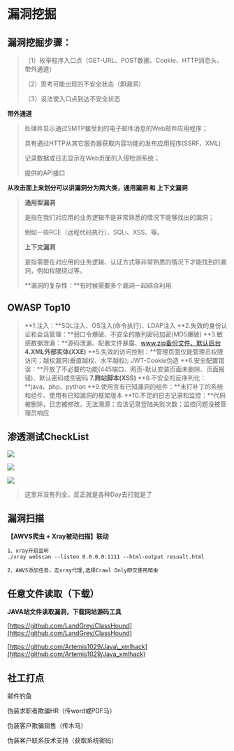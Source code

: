 # 漏洞挖掘

## 漏洞挖掘步骤： <a id="&#x6F0F;&#x6D1E;&#x6316;&#x6398;&#x6B65;&#x9AA4;&#xFF1A;"></a>

> （1）枚举程序入口点（GET-URL、POST数据、Cookie、HTTP消息头、带外通道）
>
> （2）思考可能出现的不安全状态（即漏洞）
>
> （3）设法使入口点到达不安全状态

**带外通道**

> 处理并显示通过SMTP接受到的电子邮件消息的Web邮件应用程序；
>
> 具有通过HTTP从其它服务器获取内容功能的发布应用程序\(SSRF、XML\)
>
> 记录数据或日志显示在Web页面的入侵检测系统；
>
> 提供的API接口

**从攻击面上来划分可以讲漏洞分为两大类，通用漏洞 和 上下文漏洞**

> **通用型漏洞**
>
> 是指在我们对应用的业务逻辑不是非常熟悉的情况下能够找出的漏洞；
>
> 例如一些RCE（远程代码执行）、SQLi、XSS、等。
>
> **上下文漏洞**
>
> 是指需要在对应用的业务逻辑、认证方式等非常熟悉的情况下才能找到的漏洞，例如权限绕过等。
>
> **漏洞的复杂性：**有时候需要多个漏洞一起结合利用

## OWASP Top10 <a id="owasp-top10"></a>

> **1.注入：**SQL注入、OS注入\(命令执行\)、LDAP注入 **2.失效的身份认证和会话管理：**弱口令爆破、不安全的散列密码加密\(MD5爆破\) **3.敏感数据泄漏：**源码泄漏、配置文件暴露、www.zip备份文件、默认后台 **4.XML外部实体\(XXE\)** **5.失效的访问控制：**管理页面仅能管理员权限访问；越权漏洞\(垂直越权、水平越权\); JWT-Cookie伪造 **6.安全配置错误：**开放了不必要的功能\(445端口、网页-默认安装页面未删除、页面报错\)、默认密码或空密码 **7.跨站脚本\(XSS\)** **8.不安全的反序列化：**java、php、python **9.使用含有已知漏洞的组件：**未打补丁的系统和组件、使用有已知漏洞的框架版本 **10.不足的日志记录和监控：**代码被删除，日志被修改，无法溯源；应该记录登陆失败次数；监控问题没被管理员响应

## 渗透测试CheckList <a id="&#x6E17;&#x900F;&#x6D4B;&#x8BD5;checklist"></a>

![](https://wiki.wgpsec.org/images/image-20200802124213681.png)

![](https://wiki.wgpsec.org/images/image-20200802125146066.png)

![](https://wiki.wgpsec.org/images/image-20200802130517963.png)

> 这里并没有列全，反正就是各种Day去打就是了

## 漏洞扫描 <a id="&#x6F0F;&#x6D1E;&#x626B;&#x63CF;"></a>

**【AWVS爬虫 + Xray被动扫描】联动**

```text
1、xray开启监听
./xray webscan --listen 0.0.0.0:1111 --html-output resualt.html

2、AWVS添加任务，走xray代理,选择Crawl Only即仅使用爬虫
```

## 任意文件读取（下载） <a id="&#x4EFB;&#x610F;&#x6587;&#x4EF6;&#x8BFB;&#x53D6;&#xFF08;&#x4E0B;&#x8F7D;&#xFF09;"></a>

**JAVA站文件读取漏洞，下载网站源码工具**

 [https://github.com/LandGrey/ClassHound](https://github.com/LandGrey/ClassHound)

 [https://github.com/Artemis1029/Java\_xmlhack](https://github.com/Artemis1029/Java_xmlhack)

## 社工打点 <a id="&#x793E;&#x5DE5;&#x6253;&#x70B9;"></a>

邮件钓鱼

伪装求职者欺骗HR（传word或PDF马）

伪装客户欺骗销售（传木马）

伪装客户联系技术支持（获取系统密码）

